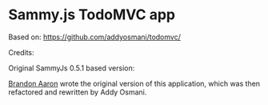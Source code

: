 Sammy.js TodoMVC app
====================


Based on: https://github.com/addyosmani/todomvc/

Credits:

Original SammyJs 0.5.1 based version:

[Brandon Aaron](http://brandonaaron.net) wrote the original version of this application, which was then refactored and rewritten by Addy Osmani.